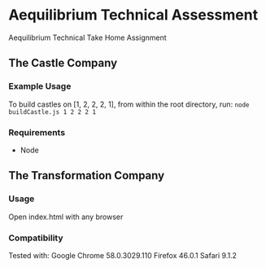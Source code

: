# Aequilibrium Technical Assessment
Aequilibrium Technical Take Home Assignment

## The Castle Company

### Example Usage

To build castles on [1, 2, 2, 2, 1], from within the root directory, run:
```node buildCastle.js 1 2 2 2 1```

### Requirements

- Node

## The Transformation Company

### Usage

Open index.html with any browser

### Compatibility

Tested with:
Google Chrome 58.0.3029.110
Firefox 46.0.1
Safari 9.1.2
